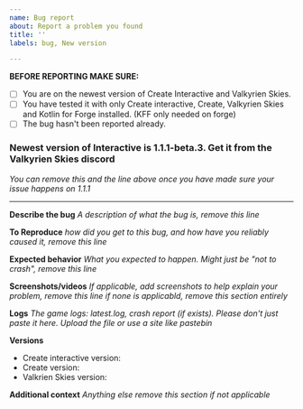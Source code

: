 ```yaml
---
name: Bug report
about: Report a problem you found
title: ''
labels: bug, New version

---
```

**BEFORE REPORTING MAKE SURE:**
- [ ] You are on the newest version of Create Interactive and Valkyrien Skies.
- [ ] You have tested it with only Create interactive, Create, Valkyrien Skies and Kotlin for Forge installed. (KFF only needed on forge)
- [ ] The bug hasn't been reported already.

### Newest version of Interactive is 1.1.1-beta.3. Get it from the Valkyrien Skies discord
*You can remove this and the line above once you have made sure your issue happens on 1.1.1*

***

**Describe the bug**
*A description of what the bug is, remove this line*

**To Reproduce**
*how did you get to this bug, and how have you reliably caused it, remove this line*

**Expected behavior**
*What you expected to happen. Might just be "not to crash", remove this line*

**Screenshots/videos**
*If applicable, add screenshots to help explain your problem, remove this line*
*if none is applicabld, remove this section entirely*

**Logs**
*The game logs: latest.log, crash report (if exists). Please don't just paste it here. Upload the file or use a site like pastebin*

**Versions**
 - Create interactive version:
 - Create version:
 - Valkrien Skies version:

**Additional context**
*Anything else*
*remove this section if not applicable* 
